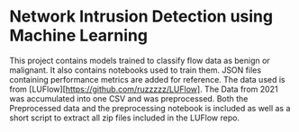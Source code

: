 # Network Intrusion Detection using Machine Learning

This project contains models trained to classify flow data as benign or malignant. It also contains notebooks used to train them. JSON files containing performance metrics are added for reference. The data used is from [LUFlow][https://github.com/ruzzzzz/LUFlow]. The Data from 2021 was accumulated into one CSV  and was preprocessed. Both the Preprocessed data and the preprocessing notebook is included as well as a short script to extract all zip files included in the LUFlow repo.